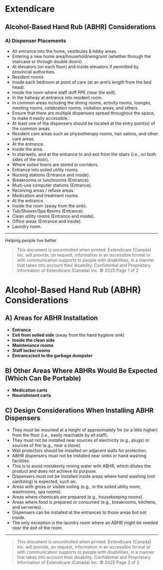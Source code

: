 # Extendicare
## Alcohol-Based Hand Rub (ABHR) Considerations

### A) Dispenser Placements
- All entrance into the home, vestibules & lobby areas.
- Entering a new home area/household/wing/unit (whether through the staircase or through double doors).
- At elevators (on each floor) and inside elevators if permitted by provincial authorities.
- Resident rooms
- Inside each bedroom at point of care (at an arm’s length from the bed head).
- Inside the room where staff doff PPE (near the exit).
- In the hallway at entrance into resident room.
- In common areas including the dining rooms, activity rooms, lounges, meeting rooms, celebration rooms, visitation areas, and others.
- Ensure that there are multiple dispensers spread throughout the space, to make it easily accessible.
- At least one of the dispensers should be located at the entry point(s) of the common areas.
- Resident care areas such as physiotherapy rooms, hair salons, and other care areas.
- At the entrance.
- Inside the area.
- In stairwells, and at the entrance to and exit from the stairs (i.e., on both sides of the door).
- Where soiled linens are stored in corridors.
- Entrance into soiled utility rooms.
- Nursing stations (Entrance and inside).
- Breakrooms or lunchrooms (Entrance).
- Multi-use computer stations (Entrance).
- Receiving areas / refuse areas.
- Medication and treatment rooms.
- At the entrance.
- Inside the room (away from the sink).
- Tub/Shower/Spa Rooms (Entrance).
- Clean utility rooms (Entrance and inside).
- Office areas (Entrance and inside).
- Laundry room.

----

Helping people live better

> This document is uncontrolled when printed.
> Extendicare (Canada) Inc. will provide, on request, information in an accessible format or with communication supports to people with disabilities, in a manner that takes into account their disability.
> Confidential and Proprietary Information of Extendicare (Canada) Inc. © 2025
> Page 1 of 2

# Alcohol-Based Hand Rub (ABHR) Considerations

## A) Areas for ABHR Installation
- **Entrance**
- **Exit from soiled side** (away from the hand hygiene sink)
- **Inside the clean side**
- **Maintenance rooms**
- **Staff locker rooms**
- **Entrance/exit to the garbage dumpster**

## B) Other Areas Where ABHRs Would Be Expected (Which Can Be Portable)
- **Medication carts**
- **Nourishment carts**

## C) Design Considerations When Installing ABHR Dispensers
- They must be mounted at a height of approximately 1m (or a little higher) from the floor (i.e., easily reachable by all staff).
- They must not be installed near sources of electricity (e.g., plugs) or sources of fire (e.g., near a stove).
- Wall protectors should be installed on adjacent walls for protection.
- ABHR dispensers must not be installed near sinks or hand washing facilities.
- This is to avoid mistakenly mixing water with ABHR, which dilutes the product and does not achieve its purpose.
- Dispensers must not be installed inside areas where hand washing (not sanitizing) is expected, such as:
- Areas with gross or visible soiling (e.g., in the soiled utility room, washrooms, spa rooms).
- Areas where chemicals are prepared (e.g., housekeeping rooms).
- Areas where food is prepared or consumed (e.g., breakrooms, kitchens, and serveries).
- Dispensers can be installed at the entrances to those areas but not inside.
- The only exception is the laundry room where an ABHR might be needed near the exit of the room.

----

> This document is uncontrolled when printed.
> Extendicare (Canada) Inc. will provide, on request, information in an accessible format or with communication supports to people with disabilities, in a manner that takes into account their disability.
> Confidential and Proprietary Information of Extendicare (Canada) Inc. © 2025
> Page 2 of 2